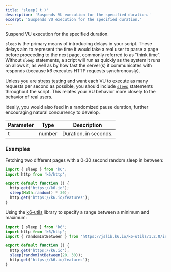 ```yaml
---
title: 'sleep( t )'
description: 'Suspends VU execution for the specified duration.'
excerpt: 'Suspends VU execution for the specified duration.'
---
```


Suspend VU execution for the specified duration.

`sleep` is the primary means of introducing delays in your script. These delays aim to represent the time it would take a real user to parse a page before proceeding to the next page, commonly referred to as "think time". Without `sleep` statements, a script will run as quickly as the system it runs on allows it, as well as by how fast the server(s) it communicates with responds (because k6 executes HTTP requests synchronously).

Unless you are [stress testing](/test-types/stress-testing/) and want each VU to execute as many requests per second as possible, you should include [`sleep`](/javascript-api/k6/sleep/) statements throughout the script.
This relates your VU behavior more closely to the behavior of real users.

Ideally, you would also feed in a randomized pause duration, further encouraging natural concurrency to develop.

| Parameter | Type   | Description           |
| --------- | ------ | --------------------- |
| t         | number | Duration, in seconds. |

### Examples

Fetching two different pages with a 0-30 second random sleep in between:

<CodeGroup labels={[]}>

```javascript
import { sleep } from 'k6';
import http from 'k6/http';

export default function () {
  http.get('https://k6.io');
  sleep(Math.random() * 30);
  http.get('https://k6.io/features');
}
```

</CodeGroup>

Using the [k6-utils](https://jslib.k6.io/k6-utils/) library to specify a range between a minimum and maximum:

<CodeGroup labels={[]}>

```javascript
import { sleep } from 'k6';
import http from 'k6/http';
import { randomIntBetween } from 'https://jslib.k6.io/k6-utils/1.2.0/index.js';

export default function () {
  http.get('https://k6.io');
  sleep(randomIntBetween(20, 30));
  http.get('https://k6.io/features');
}
```

</CodeGroup>
